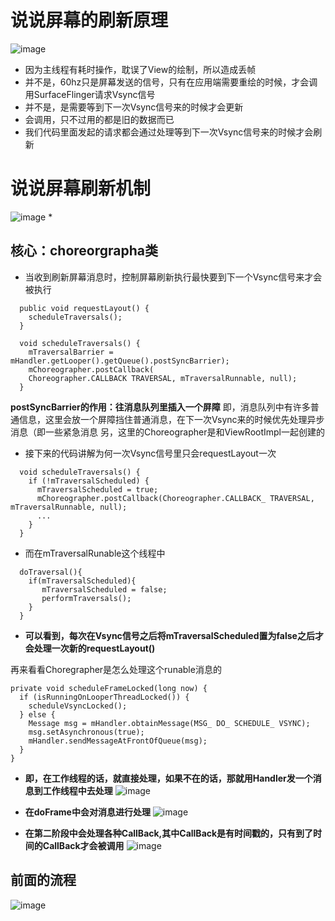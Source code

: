 # 说说屏幕的刷新原理
![image](https://user-images.githubusercontent.com/32014204/112800551-60ea4680-90a2-11eb-8f93-f52fb1750073.png)
* 因为主线程有耗时操作，耽误了View的绘制，所以造成丢帧
* 并不是，60hz只是屏幕发送的信号，只有在应用端需要重绘的时候，才会调用SurfaceFlinger请求Vsync信号
* 并不是，是需要等到下一次Vsync信号来的时候才会更新
* 会调用，只不过用的都是旧的数据而已
* 我们代码里面发起的请求都会通过处理等到下一次Vsync信号来的时候才会刷新  
  
    
# 说说屏幕刷新机制
![image](https://user-images.githubusercontent.com/32014204/112801117-16b59500-90a3-11eb-8162-09f85e969a98.png)
* 

## 核心：choreorgrapha类  
  * 当收到刷新屏幕消息时，控制屏幕刷新执行最快要到下一个Vsync信号来才会被执行
```
  public void requestLayout() {
    scheduleTraversals();
  }
  
  void scheduleTraversals() {
    mTraversalBarrier = mHandler.getLooper().getQueue().postSyncBarrier);
    mChoreographer.postCallback(
    Choreographer.CALLBACK TRAVERSAL, mTraversalRunnable, null);
  }
```
  **postSyncBarrier的作用：往消息队列里插入一个屏障**
  即，消息队列中有许多普通信息，这里会放一个屏障挡住普通消息，在下一次Vsync来的时候优先处理异步消息（即一些紧急消息
  另，这里的Choreographer是和ViewRootImpl一起创建的
  
* 接下来的代码讲解为何一次Vsync信号里只会requestLayout一次
```
  void scheduleTraversals() {
    if (!mTraversalScheduled) {
      mTraversalScheduled = true;
      mChoreographer.postCallback(Choreographer.CALLBACK_ TRAVERSAL, mTraversalRunnable, null);
      ...
    }
  }
```
* 而在mTraversalRunable这个线程中
```
  doTraversal(){
    if(mTraversalScheduled){
       mTraversalScheduled = false;
       performTraversals();
    }
  }
```
* **可以看到，每次在Vsync信号之后将mTraversalScheduled置为false之后才会处理一次新的requestLayout()**

再来看看Choregrapher是怎么处理这个runable消息的
```
private void scheduleFrameLocked(long now) {
  if (isRunningOnLooperThreadLocked()) {
    scheduleVsyncLocked();
  } else {
    Message msg = mHandler.obtainMessage(MSG_ DO_ SCHEDULE_ VSYNC);
    msg.setAsynchronous(true);
    mHandler.sendMessageAtFrontOfQueue(msg);
  }
}
```
* **即，在工作线程的话，就直接处理，如果不在的话，那就用Handler发一个消息到工作线程中去处理**
![image](https://user-images.githubusercontent.com/32014204/112798038-e5d36100-909e-11eb-8993-f43b85daaf21.png)     



* **在doFrame中会对消息进行处理**
![image](https://user-images.githubusercontent.com/32014204/112798133-0bf90100-909f-11eb-9343-d26a0669e899.png)    



* **在第二阶段中会处理各种CallBack,其中CallBack是有时间戳的，只有到了时间的CallBack才会被调用**
![image](https://user-images.githubusercontent.com/32014204/112798305-4bbfe880-909f-11eb-84a1-acb5cfbcfddd.png)      


## 前面的流程
![image](https://user-images.githubusercontent.com/32014204/112797886-a7d63d00-909e-11eb-8dc6-eaa71db10152.png)

